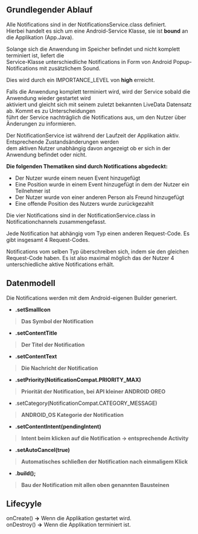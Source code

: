 ## Grundlegender Ablauf  
  
Alle Notifications sind in der NotificationsService.class definiert.  
Hierbei handelt es sich um eine Android-Service Klasse, sie ist **bound** an die Applikation (App.Java).  

Solange sich die Anwendung im Speicher befindet und nicht komplett terminiert ist, liefert die  
Service-Klasse unterschiedliche Notifications in Form von Android Popup-Notifications mit zusätzlichem Sound.  

Dies wird durch ein IMPORTANCE_LEVEL von **high** erreicht.   
  
Falls die Anwendung komplett terminiert wird, wird der Service sobald die Anwendung wieder gestartet wird  
aktiviert und gleicht sich mit seinem zuletzt bekannten LiveData Datensatz ab. Kommt es zu Unterscheidungen  
führt der Service nachträglich die Notifications aus, um den Nutzer über Änderungen zu informieren.  
  
Der NotificationService ist während der Laufzeit der Applikation aktiv. Entsprechende Zustandsänderungen werden   
dem aktiven Nutzer unabhängig davon angezeigt ob er sich in der Anwendung befindet oder nicht.  
  
**Die folgenden Thematiken sind durch Notifications abgedeckt:**  
- Der Nutzer wurde einem neuen Event hinzugefügt  
- Eine Position wurde in einem Event hinzugefügt in dem der Nutzer ein Teilnehmer ist  
- Der Nutzer wurde von einer anderen Person als Freund hinzugefügt  
- Eine offende Position des Nutzers wurde zurückgezahlt  
  
Die vier Notifications sind in der NotificationService.class in Notificationchannels zusammengefasst.  

Jede Notification hat abhängig vom Typ einen anderen Request-Code. Es gibt insgesamt 4 Request-Codes.  

Notifications vom selben Typ überschreiben sich, indem sie den gleichen Request-Code haben.  Es ist also maximal möglich das der Nutzer 4 unterschiedliche aktive Notifications erhält.  
  
  
  
## Datenmodell  
  
Die Notifications werden mit dem Android-eigenen Builder generiert.   

- **.setSmallIcon** 
>**Das Symbol der Notification**  
- **.setContentTitle** 
>**Der Titel der Notification**  
- **.setContentText** 
>**Die Nachricht der Notification**  
- **.setPriority(NotificationCompat.PRIORITY_MAX)** 
>**Priorität der Notification, bei API kleiner ANDROID OREO**  
- .setCategory(NotificationCompat.CATEGORY_MESSAGE)
>**ANDROID_OS Kategorie der Notification**  
- **.setContentIntent(pendingIntent)** 
>**Intent beim klicken auf die Notification -> entsprechende Activity**  
- **.setAutoCancel(true)** 
>**Automatisches schließen der Notification nach einmaligem Klick**  
- **.build();** 
>**Bau der Notification mit allen oben genannten Bausteinen**  
  
## Lifecyyle  
onCreate() **->** Wenn die Applikation gestartet wird.  
onDestroy() **->** Wenn die Applikation terminiert ist.